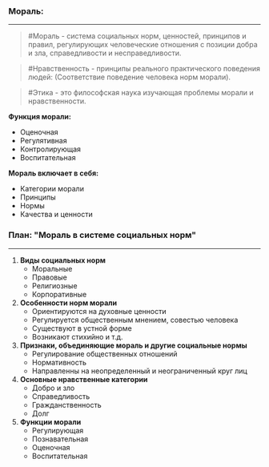 ### Мораль:
---
>  #Мораль - система социальных норм, ценностей, принципов и правил, регулирующих человеческие отношения с позиции добра и зла, справедливости и несправедливости.

> #Нравственность - принципы реального практического поведения людей: (Соответствие поведение человека норм морали).

> #Этика - это философская наука изучающая проблемы морали и нравственности.

**Функция морали:**
- Оценочная
- Регулятивная
- Контролирующая
- Воспитательная

**Мораль включает в себя:**
- Категории морали
- Принципы
- Нормы
- Качества и ценности

### План: "Мораль в системе социальных норм"
---
1. **Виды социальных норм**
	- Моральные
	- Правовые
	- Религиозные
	- Корпоративные
2. **Особенности норм морали**
	- Ориентируются на духовные ценности
	- Регулируется общественным мнением, совестью человека
	- Существуют в устной форме
	- Возникают стихийно и т.д.
3. **Признаки, объединяющие мораль и другие социальные нормы**
	- Регулирование общественных отношений
	- Нормативность
	- Направленны на неопределенный и неограниченный круг лиц
4. **Основные нравственные категории**
	- Добро и зло
	- Справедливость
	- Гражданственность
	- Долг
5. **Функции морали**
	- Регулирующая
	- Познавательная
	- Оценочная
	- Воспитательная

